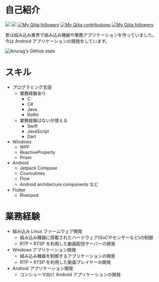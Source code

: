 # 自己紹介
[![](https://img.shields.io/static/v1?label=LAPRAS&message=Kaleidot725&color=blue)](https://lapras.com/public/N954N7T)
[![](https://img.shields.io/static/v1?label=BLOG&message=KumacPaper&color=red)](https://kaleidot.net)
[![My Qiita followers](https://qiita-badge.apiapi.app/s/kaleidot725/posts.svg)](http://qiita.com/kaleidot725)
[![My Qiita contributions](https://qiita-badge.apiapi.app/s/kaleidot725/contributions.svg)](http://qiita.com/kaleidot725)
[![My Qiita followers](https://qiita-badge.apiapi.app/s/kaleidot725/followers.svg)](http://qiita.com/kaleidot725)

昔は組み込み業界で組み込み機器や業務アプリケーションを作っていました。  
今は Android アプリケーションの開発をしています。

![Anurag's GitHub stats](https://github-readme-stats.vercel.app/api?username=kaleidot725&show_icons=true&theme=vue)

# スキル

- プログラミング言語
  - 業務経験あり
    - C
    - C#
    - Java
    - Kotlin
  - 業務経験はないが使える
    - Swift
    - JavaScript   
    - Dart 
- Windows
  - WPF
  - ReactiveProperty
  - Prism 
- Android
  - Jetpack Compose
  - Couroutines
  - Flow
  - Android architecture components など
- Flutter
  - Riverpod

# 業務経験

- 組み込み Linux ファームウェア開発
  - 組み込み機器に搭載されたハードウェア(SoCやセンサーなど)の制御
  - RTP + RTSP を利用した動画配信サーバーの開発 
- Windows アプリケーション開発
  - 組み込み機器を制御するアプリケーションの開発
  - RTP + RTSP を利用した動画プレイヤーの開発 
- Android アプリケーション開発
  - コンシューマ向け Android アプリケーションの開発
